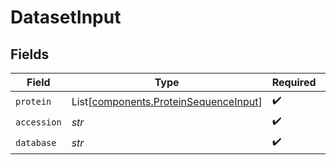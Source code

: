 # DatasetInput


## Fields

| Field                                                                                    | Type                                                                                     | Required                                                                                 | Description                                                                              |
| ---------------------------------------------------------------------------------------- | ---------------------------------------------------------------------------------------- | ---------------------------------------------------------------------------------------- | ---------------------------------------------------------------------------------------- |
| `protein`                                                                                | List[[components.ProteinSequenceInput](../../models/components/proteinsequenceinput.md)] | :heavy_check_mark:                                                                       | N/A                                                                                      |
| `accession`                                                                              | *str*                                                                                    | :heavy_check_mark:                                                                       | N/A                                                                                      |
| `database`                                                                               | *str*                                                                                    | :heavy_check_mark:                                                                       | N/A                                                                                      |